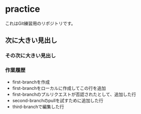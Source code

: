 # practice

これはGit練習用のリポジトリです。

## 次に大きい見出し

### その次に大きい見出し

### 作業履歴

- first-branchを作成
- first-branchをローカルに作成してこの行を追加
- first-branchのプルリクエストが否認されたとして、追加した行
- second-branchのpullを試すために追加した行
- third-branchで編集した行
